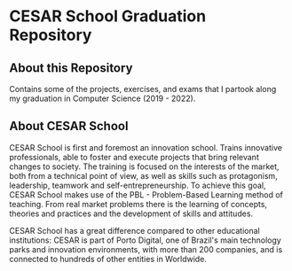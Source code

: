 # CESAR School Graduation Repository
## About this Repository
Contains some of the projects, exercises, and exams that I partook along my graduation in Computer Science (2019 - 2022).

## About CESAR School
CESAR School is first and foremost an innovation school. Trains innovative professionals, able to foster and execute projects that bring relevant changes to society. The training is focused on the interests of the market, both from a technical point of view, as well as skills such as protagonism, leadership, teamwork and self-entrepreneurship. To achieve this goal, CESAR School makes use of the PBL - Problem-Based Learning method of teaching. From real market problems there is the learning of concepts, theories and practices and the development of skills and attitudes. 

CESAR School has a great difference compared to other educational institutions: CESAR is part of Porto Digital, one of Brazil's main technology parks and innovation environments, with more than 200 companies, and is connected to hundreds of other entities in Worldwide.
